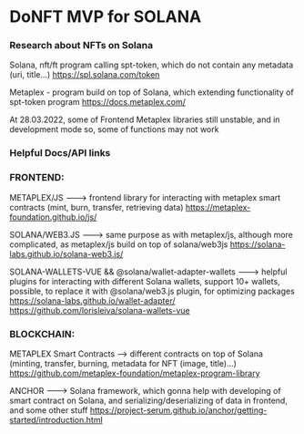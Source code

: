 # DoNFT MVP for SOLANA

### Research about NFTs on Solana ###

Solana, nft/ft program calling spt-token, which do not contain any metadata (uri, title...)
https://spl.solana.com/token

Metaplex - program build on top of Solana, which extending functionality of spt-token program
https://docs.metaplex.com/

At 28.03.2022, some of Frontend Metaplex libraries still unstable, and in development mode
so, some of functions may not work

### Helpful Docs/API links ###

### FRONTEND:

METAPLEX/JS ---> frontend library for interacting with metaplex smart contracts (mint, burn, transfer, retrieving data)
https://metaplex-foundation.github.io/js/

SOLANA/WEB3.JS ---> same purpose as with metaplex/js, although more complicated, as metaplex/js build on top of solana/web3js
https://solana-labs.github.io/solana-web3.js/

SOLANA-WALLETS-VUE && @solana/wallet-adapter-wallets ---> helpful plugins for interacting with different Solana wallets, support 10+ wallets,
possible, to replace it with @solana/web3.js plugin, for optimizing packages
https://solana-labs.github.io/wallet-adapter/
https://github.com/lorisleiva/solana-wallets-vue

### BLOCKCHAIN:
METAPLEX Smart Contracts --> different contracts on top of Solana (minting, transfer, burning, metadata for NFT (image, title)...)
https://github.com/metaplex-foundation/metaplex-program-library

ANCHOR ---> Solana framework, which gonna help with developing of smart contract on Solana,
and serializing/deserializing of data in frontend, and some other stuff
https://project-serum.github.io/anchor/getting-started/introduction.html